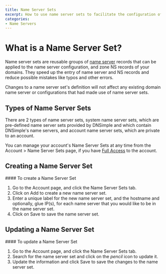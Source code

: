 ```yaml
---
title: Name Server Sets
excerpt: How to use name server sets to facilitate the configuration of domain name servers and zone NS records.
categories:
- Name Servers
---
```


# What is a Name Server Set?

Name server sets are reusable groups of [name server](/articles/what-is-a-nameserver/) records that can be applied to the name server configuration, and zone NS records of your domains. They speed up the entry of name server and NS records and reduce possible mistakes like typos and other errors. 

<note>
Changes to a name server set's definition will not affect any existing domain name server or configurations that had made use of name server sets.
</note>

## Types of Name Server Sets

There are 2 types of name server sets, system name server sets, which are pre-defined name server sets provided by DNSimple and which contain DNSimple's name servers, and account name server sets, which are private to an account.

You can manage your account's Name Server Sets at any time from the Account > Name Server Sets page, if you have [Full Access](#full-access) to the account.

## Creating a Name Server Set

<div class="section-steps" markdown="1">
#### To create a Name Server Set

1. Go to the <label>Account</label> page, and click the <label>Name Server Sets</label> tab.
2. Click on <label>Add</label> to create a new name server set.
3. Enter a unique label for the new name server set, and the hostname and optionally, glue IP(s), for each name server that you would like to be in the name server set.
4. Click on <label>Save</label> to save the name server set.

## Updating a Name Server Set

<div class="section-steps" markdown="1">
#### To update a Name Server Set

1. Go to the <label>Account</label> page, and click the <label>Name Server Sets</label> tab.
2. Search for the name server set and click on the _pencil_ icon to update it.
3. Update the information and click <label>Save</label> to save the changes to the name server set.

